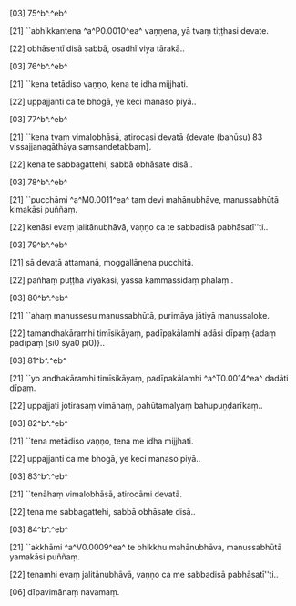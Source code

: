 [03] 75^b^.^eb^

[21] ``abhikkantena ^a^P0.0010^ea^ vaṇṇena, yā tvaṃ tiṭṭhasi  devate.

[22] obhāsentī disā sabbā, osadhī viya tārakā..

[03] 76^b^.^eb^

[21] ``kena tetādiso vaṇṇo, kena te idha mijjhati.

[22] uppajjanti ca te bhogā, ye keci manaso piyā..

[03] 77^b^.^eb^

[21] ``kena tvaṃ vimalobhāsā, atirocasi   devatā {devate (bahūsu) 83 vissajjanagāthāya saṃsandetabbaṃ}.

[22] kena te sabbagattehi, sabbā obhāsate disā..

[03] 78^b^.^eb^

[21] ``pucchāmi ^a^M0.0011^ea^ taṃ devi mahānubhāve, manussabhūtā  kimakāsi puññaṃ.

[22] kenāsi evaṃ jalitānubhāvā, vaṇṇo ca te sabbadisā  pabhāsatī''ti..

[03] 79^b^.^eb^

[21] sā devatā attamanā, moggallānena pucchitā.

[22] pañhaṃ puṭṭhā viyākāsi, yassa kammassidaṃ phalaṃ..

[03] 80^b^.^eb^

[21] ``ahaṃ manussesu manussabhūtā, purimāya jātiyā  manussaloke.

[22] tamandhakāramhi timīsikāyaṃ, padīpakālamhi adāsi  dīpaṃ {adaṃ padīpaṃ (sī0 syā0 pī0)}..

[03] 81^b^.^eb^

[21] ``yo andhakāramhi timīsikāyaṃ, padīpakālamhi   ^a^T0.0014^ea^ dadāti dīpaṃ.

[22] uppajjati jotirasaṃ vimānaṃ, pahūtamalyaṃ bahupuṇḍarīkaṃ..

[03] 82^b^.^eb^

[21] ``tena metādiso vaṇṇo, tena me idha mijjhati.

[22] uppajjanti ca me bhogā, ye keci manaso piyā..

[03] 83^b^.^eb^

[21] ``tenāhaṃ vimalobhāsā, atirocāmi devatā.

[22] tena me sabbagattehi, sabbā obhāsate disā..

[03] 84^b^.^eb^

[21] ``akkhāmi ^a^V0.0009^ea^ te bhikkhu mahānubhāva, manussabhūtā  yamakāsi puññaṃ.

[22] tenamhi evaṃ jalitānubhāvā, vaṇṇo ca me sabbadisā  pabhāsatī''ti..

[06] dīpavimānaṃ navamaṃ.